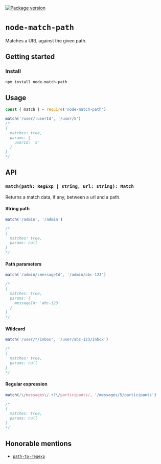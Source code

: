 [![Package version](https://img.shields.io/npm/v/node-match-path.svg)](https://npmjs.com/package/node-match-path)

# `node-match-path`

Matches a URL against the given path.

## Getting started

### Install

```bash
npm install node-match-path
```

## Usage

```js
const { match } = require('node-match-path')

match('/user/:userId', '/user/5')
/*
{
  matches: true,
  params: {
    userId: '5'
  }
}
*/
```

## API

### `match(path: RegExp | string, url: string): Match`

Returns a match data, if any, between a url and a path.

#### String path

```js
match('/admin', '/admin')

/*
{
  matches: true,
  params: null
}
*/
```

#### Path parameters

```js
match('/admin/:messageId', '/admin/abc-123')

/*
{
  matches: true,
  params: {
    messageId: 'abc-123'
  }
}
*/
```

#### Wildcard

```js
match('/user/*/inbox', '/user/abc-123/inbox')

/*
{
  matches: true,
  params: null
}
*/
```

#### Regular expression

```js
match(/\/messages\/.+?\/participants/, '/messages/5/participants')

/*
{
  matches: true,
  params: null
}
*/
```

## Honorable mentions

- [`path-to-regexp`](https://github.com/pillarjs/path-to-regexp)
